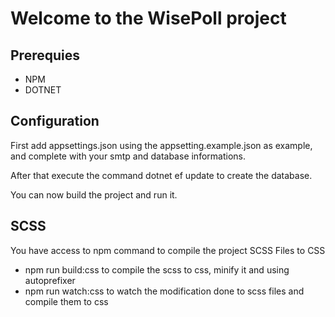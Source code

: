 # Welcome to the WisePoll project

## Prerequies 
- NPM
- DOTNET

## Configuration 

First add appsettings.json using the appsetting.example.json
as example, and complete with your smtp and database informations.

After that execute the command dotnet ef update to create the database.

You can now build the project and run it.

## SCSS

You have access to npm command to compile the project SCSS Files to CSS

- npm run build:css to compile the scss to css, minify it and using autoprefixer
- npm run watch:css to watch the modification done to scss files and compile them to css 